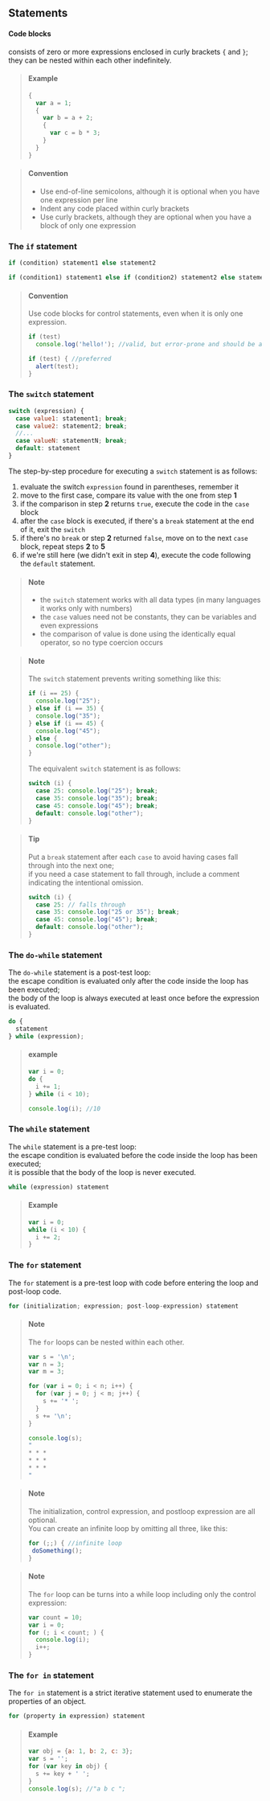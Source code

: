 ## Statements

#### Code blocks
consists of zero or more expressions enclosed in curly brackets `{` and `}`;  
they can be nested within each other indefinitely.

> #### Example
> ```js
> {
>   var a = 1;
>   {
>     var b = a + 2;
>     {
>       var c = b * 3;
>     }
>   }
> }
> ```

> #### Convention
> * Use end-of-line semicolons, although it is optional when you have one expression per line
> * Indent any code placed within curly brackets
> * Use curly brackets, although they are optional when you have a block of only one expression

### The `if` statement

```js
if (condition) statement1 else statement2
```
```js
if (condition1) statement1 else if (condition2) statement2 else statement3
```

> #### Convention 
> Use code blocks for control statements, even when it is only one expression.
>
> ```js
> if (test)
>   console.log('hello!'); //valid, but error-prone and should be avoided
> 
> if (test) { //preferred
>   alert(test);
> }
> ```

### The `switch` statement

```js
switch (expression) {
  case value1: statement1; break;
  case value2: statement2; break;
  //...
  case valueN: statementN; break;
  default: statement
}
```

The step-by-step procedure for executing a `switch` statement is as follows:

1. evaluate the switch `expression` found in parentheses, remember it
2. move to the first case, compare its value with the one from step **1**
3. if the comparison in step **2** returns `true`, execute the code in the `case` block
4. after the `case` block is executed, if there's a `break` statement at the end of it, exit the `switch`
5. if there's no `break` or step **2** returned `false`, move on to the next `case` block, repeat steps **2** to **5**
6. if we're still here (we didn't exit in step **4**), execute the code following the `default` statement.

> #### Note
>
> * the `switch` statement works with all data types (in many languages it works only with numbers)  
> * the `case` values need not be constants, they can be variables and even expressions
> * the comparison of value is done using the identically equal operator, so no type coercion occurs


> #### Note 
> The `switch` statement prevents writing something like this:
> 
> ```js
> if (i == 25) {
>   console.log("25");
> } else if (i == 35) {
>   console.log("35");
> } else if (i == 45) {
>   console.log("45");
> } else {
>   console.log("other");
> }
> ```
> 
> The equivalent `switch` statement is as follows:
> 
> ```js
> switch (i) {
>   case 25: console.log("25"); break;
>   case 35: console.log("35"); break;
>   case 45: console.log("45"); break;
>   default: console.log("other");
> }
> ```

> #### Tip
> Put a `break` statement after each `case` to avoid having cases fall through into the next one;  
> if you need a case statement to fall through, include a comment indicating the intentional omission.
>
> ```js
> switch (i) {
>   case 25: // falls through
>   case 35: console.log("25 or 35"); break;
>   case 45: console.log("45"); break;
>   default: console.log("other");
> }
> ```

### The `do-while` statement

The `do-while` statement is a post-test loop:  
the escape condition is evaluated only after the code inside the loop has been executed;  
the body of the loop is always executed at least once before the expression is evaluated.

```js
do {
  statement
} while (expression);
```

> #### example
> 
> ```js
> var i = 0;
> do {
>   i += 1;
> } while (i < 10);
> 
> console.log(i); //10
> ```

### The `while` statement

The `while` statement is a pre-test loop:  
the escape condition is evaluated before the code inside the loop has been executed;  
it is possible that the body of the loop is never executed.

```js
while (expression) statement
```

> #### Example
> 
> ```js
> var i = 0;
> while (i < 10) {
>   i += 2;
> }
> ```

### The `for` statement

The `for` statement is a pre-test loop with code before entering the loop and post-loop code.

```js
for (initialization; expression; post-loop-expression) statement
```

> #### Note
> The `for` loops can be nested within each other.
> 
> ```js
> var s = '\n';
> var n = 3;
> var m = 3;
> 
> for (var i = 0; i < n; i++) {
>   for (var j = 0; j < m; j++) {
>     s += '* ';
>   }
>   s += '\n';
> }
>
> console.log(s);
> "
> * * *
> * * *
> * * *
> "
> ```

> #### Note
> The initialization, control expression, and postloop expression are all optional.  
> You can create an infinite loop by omitting all three, like this:
>
> ```js
> for (;;) { //infinite loop
>  doSomething();
> }
> ```

> #### Note
> The `for` loop can be turns into a while loop including only the control expression:
> 
> ```js
> var count = 10;
> var i = 0;
> for (; i < count; ) {
>   console.log(i);
>   i++;
> }
> ```

### The `for in` statement

The `for in` statement is a strict iterative statement used to enumerate the properties of an object.

```js
for (property in expression) statement
```

> #### Example
> 
> ```js
> var obj = {a: 1, b: 2, c: 3};
> var s = '';
> for (var key in obj) {
>   s += key + ' ';
> }
> console.log(s); //"a b c ";
> ```
